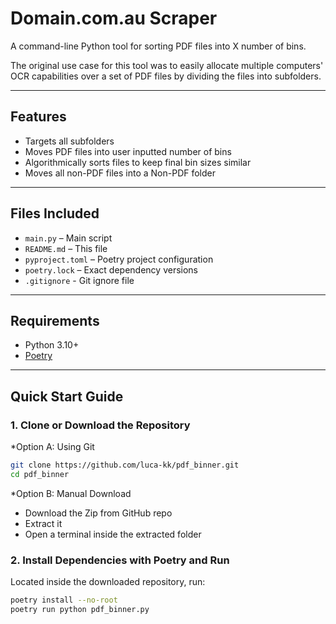 # Domain.com.au Scraper

A command-line Python tool for sorting PDF files into X number of bins.

The original use case for this tool was to easily allocate multiple computers' OCR capabilities over a set of PDF files by dividing the files into subfolders.

---

## Features

- Targets all subfolders
- Moves PDF files into user inputted number of bins
- Algorithmically sorts files to keep final bin sizes similar
- Moves all non-PDF files into a Non-PDF folder

---

## Files Included

- `main.py` – Main script
- `README.md` – This file
- `pyproject.toml` – Poetry project configuration
- `poetry.lock` – Exact dependency versions
- `.gitignore` - Git ignore file

---

## Requirements

- Python 3.10+
- [Poetry](https://python-poetry.org/docs/#installation)

---

## Quick Start Guide

### 1. Clone or Download the Repository

*Option A: Using Git

```bash
git clone https://github.com/luca-kk/pdf_binner.git
cd pdf_binner
```

*Option B: Manual Download

- Download the Zip from GitHub repo
- Extract it
- Open a terminal inside the extracted folder

### 2. Install Dependencies with Poetry and Run

Located inside the downloaded repository, run:

```bash
poetry install --no-root
poetry run python pdf_binner.py
```
